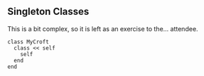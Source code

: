##  Singleton Classes

This is a bit complex, so it is left as an exercise to the... attendee.

```
class MyCroft
  class << self
    self
  end
end
```